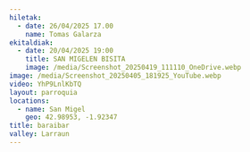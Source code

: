 ```yaml
---
hiletak:
  - date: 26/04/2025 17.00
    name: Tomas Galarza
ekitaldiak:
  - date: 20/04/2025 19:00
    title: SAN MIGELEN BISITA
    image: /media/Screenshot_20250419_111110_OneDrive.webp
image: /media/Screenshot_20250405_181925_YouTube.webp
video: YhP9LnlKbTQ
layout: parroquia
locations:
  - name: San Migel
    geo: 42.98953, -1.92347
title: baraibar
valley: Larraun
---
```

